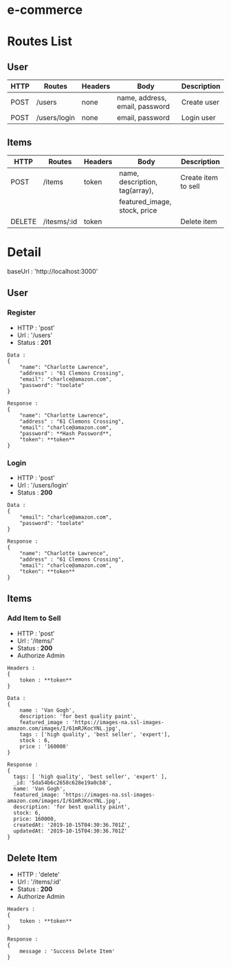 # e-commerce

# Routes List

## User
| HTTP | Routes        | Headers | Body                           | Description                   | 
| --   | ---------     | ----    | -----                          | -----                         |
| POST | /users        | none    | name, address, email, password | Create user                   |
| POST | /users/login  | none    | email, password                | Login user                    |

## Items
| HTTP   | Routes        | Headers | Body                            | Description                   | 
| --     | ---------     | ----    | -----                           | -----                         |
| POST   | /items        | token   | name, description, tag(array),  | Create item to sell           |
|        |               |         | featured_image, stock, price    |                               |
| DELETE | /itesms/:id   | token   |                                 | Delete item                   |


# Detail
baseUrl : 'http://localhost:3000'
## User
### Register
- HTTP : 'post'
- Url : '/users'
- Status : **201**
```
Data : 
{
    "name": "Charlotte Lawrence",
    "address" : "61 Clemons Crossing",
    "email": "charlce@amazon.com",
    "password": "toolate"
}
```
```
Response : 
{
    "name": "Charlotte Lawrence",
    "address" : "61 Clemons Crossing",
    "email": "charlce@amazon.com",
    "password": **Hash Password**,
    "token": **token**
}
```
### Login 
- HTTP : 'post'
- Url : '/users/login'
- Status : **200**
```
Data : 
{
    "email": "charlce@amazon.com",
    "password": "toolate"
}
```
```
Response : 
{
    "name": "Charlotte Lawrence",
    "address" : "61 Clemons Crossing",
    "email": "charlce@amazon.com",
    "token": **token**
}
```

## Items
### Add Item to Sell
- HTTP : 'post'
- Url : '/items/'
- Status : **200**
- Authorize Admin
```
Headers : 
{
    token : **token**
}
```
```
Data : 
{
    name : 'Van Gogh',
    description: 'for best quality paint',
    featured_image : 'https://images-na.ssl-images-amazon.com/images/I/61mRJKocYNL.jpg',
    tags : ['high quality', 'best seller', 'expert'],
    stock : 6,
    price : '160000'
}
```
```
Response : 
{
  tags: [ 'high quality', 'best seller', 'expert' ],
  _id: '5da54b6c2658c628e19a0cb8',
  name: 'Van Gogh',
  featured_image: 'https://images-na.ssl-images-amazon.com/images/I/61mRJKocYNL.jpg',
  description: 'for best quality paint',
  stock: 6,
  price: 160000,
  createdAt: '2019-10-15T04:30:36.701Z',
  updatedAt: '2019-10-15T04:30:36.701Z'
}
```

## Delete Item 
- HTTP : 'delete'
- Url : '/items/:id'
- Status : **200**
- Authorize Admin
```
Headers : 
{
    token : **token**
}
```
```
Response : 
{
    message : 'Success Delete Item'
}
```
